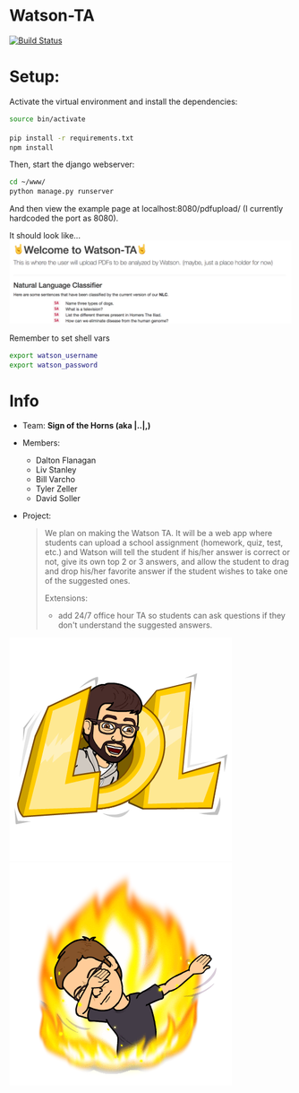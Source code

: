 # Watson-TA
[![Build Status](https://travis-ci.org/signofthehorns/watson-ta.svg?branch=master)](https://travis-ci.org/signofthehorns/watson-ta)

# Setup:
Activate the virtual environment and install the dependencies:
```BASH
source bin/activate

pip install -r requirements.txt
npm install
```

Then, start the django webserver:
```BASH
cd ~/www/
python manage.py runserver
```
And then view the example page at localhost:8080/pdfupload/
(I currently hardcoded the port as 8080).

It should look like...
![Hello World](https://github.com/signofthehorns/watson-ta/blob/master/firstpage.png)

Remember to set shell vars
```BASH
export watson_username
export watson_password
```

# Info
- Team: **Sign of the Horns (aka |..|,)**
- Members:
  - Dalton Flanagan
  - Liv Stanley
  - Bill Varcho
  - Tyler Zeller
  - David Soller
  
- Project:
  > We plan on making the Watson TA. It will be a web app where students can upload a school assignment (homework, quiz, test, etc.) and Watson will tell the student if his/her answer is correct or not, give its own top 2 or 3 answers, and allow the student to drag and drop his/her favorite answer if the student wishes to take one of the suggested ones.
  >
  > Extensions:
  > - add 24/7 office hour TA so students can ask questions if they don't understand the suggested answers.

![Image of Tyler](https://github.com/signofthehorns/watson-ta/blob/master/lol.png)
![Dab](https://github.com/signofthehorns/watson-ta/blob/master/dab.png)
